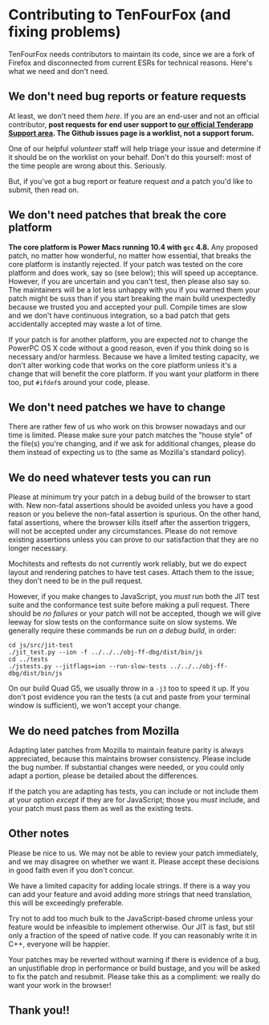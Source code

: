 # Contributing to TenFourFox (and fixing problems)

TenFourFox needs contributors to maintain its code, since we are a fork of Firefox and disconnected from current ESRs for technical reasons. Here's what we need and don't need.

## We don't need bug reports or feature requests

At least, we don't need them _here_. If you are an end-user and not an official contributor, **post requests for end user support to [our official Tenderapp Support area](http://tenfourfox.tenderapp.com). The Github issues page is a worklist, not a support forum.**

One of our helpful _volunteer_ staff will help triage your issue and determine if it should be on the worklist on your behalf. Don't do this yourself: most of the time people are wrong about this. Seriously.

But, if you've got a bug report or feature request _and_ a patch you'd like to submit, then read on.

## We don't need patches that break the core platform

**The core platform is Power Macs running 10.4 with `gcc` 4.8.** Any proposed patch, no matter how wonderful, no matter how essential, that breaks the core platform is instantly rejected. If your patch was tested on the core platform and does work, say so (see below); this will speed up acceptance. However, if you are uncertain and you can't test, then please also say so. The maintainers will be a lot less unhappy with you if you warned them your patch might be suss than if you start breaking the main build unexpectedly because we trusted you and accepted your pull. Compile times are slow and we don't have continuous integration, so a bad patch that gets accidentally accepted may waste a lot of time.

If your patch is for another platform, you are expected _not_ to change the PowerPC OS X code without a good reason, even if you think doing so is necessary and/or harmless. Because we have a limited testing capacity, we don't alter working code that works on the core platform unless it's a change that will benefit the core platform. If you want your platform in there too, put `#ifdef`s around your code, please.

## We don't need patches we have to change

There are rather few of us who work on this browser nowadays and our time is limited. Please make sure your patch matches the "house style" of the file(s) you're changing, and if we ask for additional changes, please do them instead of expecting us to (the same as Mozilla's standard policy).

## We do need whatever tests you can run

Please at minimum try your patch in a debug build of the browser to start with. New non-fatal assertions should be avoided unless you have a good reason or you believe the non-fatal assertion is spurious. On the other hand, fatal assertions, where the browser kills itself after the assertion triggers, will not be accepted under any circumstances. Please do not remove existing assertions unless you can prove to our satisfaction that they are no longer necessary.

Mochitests and reftests do not currently work reliably, but we do expect layout and rendering patches to have test cases. Attach them to the issue; they don't need to be in the pull request.

However, if you make changes to JavaScript, you _must_ run both the JIT test suite and the conformance test suite before making a pull request. There should be _no failures_ or your patch will not be accepted, though we will give leeway for slow tests on the conformance suite on slow systems. We generally require these commands be run _on a debug build_, in order:

```
cd js/src/jit-test
./jit_test.py --ion -f ../../../obj-ff-dbg/dist/bin/js
cd ../tests
./jstests.py --jitflags=ion --run-slow-tests ../../../obj-ff-dbg/dist/bin/js
```

On our build Quad G5, we usually throw in a `-j3` too to speed it up. If you don't post evidence you ran the tests (a cut and paste from your terminal window is sufficient), we won't accept your change.

## We do need patches from Mozilla

Adapting later patches from Mozilla to maintain feature parity is always appreciated, because this maintains browser consistency. Please include the bug number. If substantial changes were needed, or you could only adapt a portion, please be detailed about the differences.

If the patch you are adapting has tests, you can include or not include them at your option _except_ if they are for JavaScript; those you _must_ include, and your patch must pass them as well as the existing tests.

## Other notes

Please be nice to us. We may not be able to review your patch immediately, and we may disagree on whether we want it. Please accept these decisions in good faith even if you don't concur.

We have a limited capacity for adding locale strings. If there is a way you can add your feature and avoid adding more strings that need translation, this will be exceedingly preferable.

Try not to add too much bulk to the JavaScript-based chrome unless your feature would be infeasible to implement otherwise. Our JIT is fast, but stil only a fraction of the speed of native code. If you can reasonably write it in C++, everyone will be happier.

Your patches may be reverted without warning if there is evidence of a bug, an unjustifiable drop in performance or build bustage, and you will be asked to fix the patch and resubmit. Please take this as a compliment: we really do want your work in the browser!

## Thank you!!


